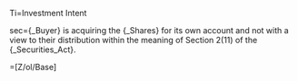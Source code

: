 Ti=Investment Intent

sec={_Buyer} is acquiring the {_Shares} for its own account and not with a view to their distribution within the meaning of Section 2(11) of the {_Securities_Act}.

=[Z/ol/Base]
